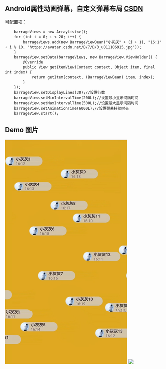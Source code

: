 ## Android属性动画弹幕，自定义弹幕布局 [CSDN](https://blog.csdn.net/u011106915/article/details/81584046) 

可配置项：

```
    barrageViews = new ArrayList<>();
    for (int i = 0; i < 20; i++) {
        barrageViews.add(new BarrageViewBean("小灰灰" + (i + 1), "16:1" + i % 10, "https://avatar.csdn.net/B/7/D/3_u011106915.jpg"));
    }
    barrageView.setData(barrageViews, new BarrageView.ViewHolder() {
        @Override
        public View getItemView(Context context, Object item, final int index) {
            return getItem(context, (BarrageViewBean) item, index);
        }
    });
    barrageView.setDisplayLines(30);//设置行数
    barrageView.setMinIntervalTime(200L);//设置最小显示间隔时间
    barrageView.setMaxIntervalTime(500L);//设置最大显示间隔时间
    barrageView.setAnimationTime(6000L);//设置弹幕持续时长
    barrageView.start();
```

## Demo 图片
![](pre/demo1.png)
![](pre/1.gif)
